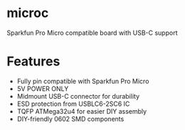 # microc
Sparkfun Pro Micro compatible board with USB-C support

# Features
- Fully pin compatible with Sparkfun Pro Micro
- 5V POWER ONLY
- Midmount USB-C connector for durability
- ESD protection from USBLC6-2SC6 IC
- TQFP ATMega32u4 for easier DIY assembly
- DIY-friendly 0602 SMD components
